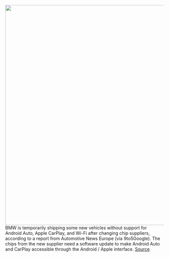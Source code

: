 <img src='https://cdn.vox-cdn.com/thumbor/Jx8mCxZYJ-isEEahgs088BKVRcE=/0x0:3543x2362/1200x800/filters:focal(1727x783:2293x1349)/cdn.vox-cdn.com/uploads/chorus_image/image/70845745/1239883660.0.jpg' width='700px' /><br/>
BMW is temporarily shipping some new vehicles without support for Android Auto, Apple CarPlay, and Wi-Fi after changing chip suppliers, according to a report from Automotive News Europe (via 9to5Google). The chips from the new supplier need a software update to make Android Auto and CarPlay accessible through the Android / Apple interface.
<a href='https://www.theverge.com/2022/5/8/23062417/new-bmws-reportedly-come-without-android-auto-apple-carplay-chip-shortage'> Source <a/>